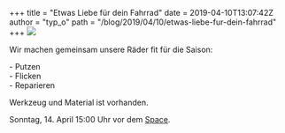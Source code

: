 +++
title = "Etwas Liebe für dein Fahrrad"
date = 2019-04-10T13:07:42Z
author = "typ_o"
path = "/blog/2019/04/10/etwas-liebe-fur-dein-fahrrad"
+++
[![](https://flipdot.org/blog/uploads/fd24721f23eaf34669c7507bf047a8b306030c0d.serendipityThumb.jpeg)](https://flipdot.org/blog/uploads/fd24721f23eaf34669c7507bf047a8b306030c0d.jpeg)  
  
Wir machen gemeinsam unsere Räder fit für die Saison:  
  
\- Putzen  
\- Flicken  
\- Reparieren

Werkzeug und Material ist vorhanden.  
  
Sonntag, 14. April 15:00 Uhr vor dem
[Space](https://flipdot.org/wiki/Kontakt "asdf").

